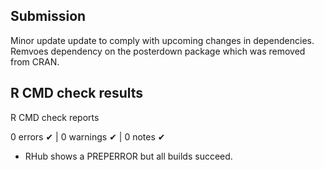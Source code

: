 ## Submission

Minor update update to comply with upcoming changes in dependencies.
Remvoes dependency on the posterdown package which was removed from CRAN.

## R CMD check results

R CMD check reports

0 errors ✔ | 0 warnings ✔ | 0 notes ✔

- RHub shows a PREPERROR but all builds succeed.
